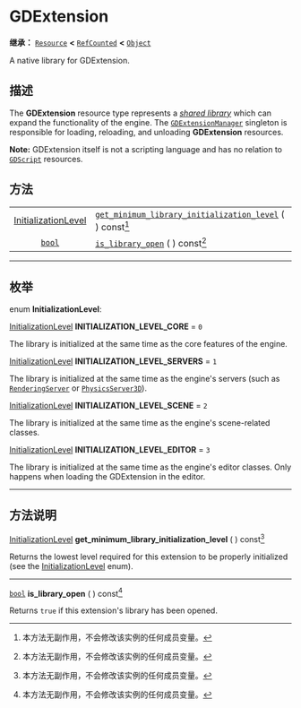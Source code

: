 <!-- ⚠ 请勿编辑本文件 ⚠ -->
<!-- 本文档使用脚本从 WeDot 引擎源码仓库生成。 -->
<!-- 生成脚本：https://github.com/WeDot-Engine/WeDot/tree/4.3/doc/tools/make_md.py； -->
<!-- 原文件：https://github.com/WeDot-Engine/WeDot/tree/4.3/doc/classes/GDExtension.xml。 -->

<div id="_class_gdextension"></div>

# GDExtension

**继承：** [`Resource`](class_resource.md) **<** [`RefCounted`](class_refcounted.md) **<** [`Object`](class_object.md)

A native library for GDExtension.

## 描述

The **GDExtension** resource type represents a [*shared library*](https://en.wikipedia.org/wiki/Shared_library) which can expand the functionality of the engine. The [`GDExtensionManager`](class_gdextensionmanager.md) singleton is responsible for loading, reloading, and unloading **GDExtension** resources.

 **Note:** GDExtension itself is not a scripting language and has no relation to [`GDScript`](class_gdscript.md) resources.

## 方法

|||
|:-:|:--|
| [InitializationLevel](#enum_gdextension_initializationlevel) | [`get_minimum_library_initialization_level`](class_gdextension.md#class_gdextension_method_get_minimum_library_initialization_level) ( ) const[^const] |
| [`bool`](class_bool.md)                                      | [`is_library_open`](class_gdextension.md#class_gdextension_method_is_library_open) ( ) const[^const]                                                   |

<!-- rst-class:: classref-section-separator -->

---

## 枚举

<div id="_class_enum_gdextension_initializationlevel"></div>

enum **InitializationLevel**: <div id="enum_gdextension_initializationlevel"></div>

<div id="_class_gdextension_constant_initialization_level_core"></div>

[InitializationLevel](#enum_gdextension_initializationlevel) **INITIALIZATION_LEVEL_CORE** = ``0``

The library is initialized at the same time as the core features of the engine.

<div id="_class_gdextension_constant_initialization_level_servers"></div>

[InitializationLevel](#enum_gdextension_initializationlevel) **INITIALIZATION_LEVEL_SERVERS** = ``1``

The library is initialized at the same time as the engine's servers (such as [`RenderingServer`](class_renderingserver.md) or [`PhysicsServer3D`](class_physicsserver3d.md)).

<div id="_class_gdextension_constant_initialization_level_scene"></div>

[InitializationLevel](#enum_gdextension_initializationlevel) **INITIALIZATION_LEVEL_SCENE** = ``2``

The library is initialized at the same time as the engine's scene-related classes.

<div id="_class_gdextension_constant_initialization_level_editor"></div>

[InitializationLevel](#enum_gdextension_initializationlevel) **INITIALIZATION_LEVEL_EDITOR** = ``3``

The library is initialized at the same time as the engine's editor classes. Only happens when loading the GDExtension in the editor.

<!-- rst-class:: classref-section-separator -->

---

## 方法说明

<div id="_class_gdextension_method_get_minimum_library_initialization_level"></div>

[InitializationLevel](#enum_gdextension_initializationlevel) **get_minimum_library_initialization_level** ( ) const[^const]<div id="class_gdextension_method_get_minimum_library_initialization_level"></div>

Returns the lowest level required for this extension to be properly initialized (see the [InitializationLevel](#enum_gdextension_initializationlevel) enum).

<!-- rst-class:: classref-item-separator -->

---

<div id="_class_gdextension_method_is_library_open"></div>

[`bool`](class_bool.md) **is_library_open** ( ) const[^const]<div id="class_gdextension_method_is_library_open"></div>

Returns `true` if this extension's library has been opened.

[^virtual]: 本方法通常需要用户覆盖才能生效。
[^const]: 本方法无副作用，不会修改该实例的任何成员变量。
[^vararg]: 本方法除了能接受在此处描述的参数外，还能够继续接受任意数量的参数。
[^constructor]: 本方法用于构造某个类型。
[^static]: 调用本方法无需实例，可直接使用类名进行调用。
[^operator]: 本方法描述的是使用本类型作为左操作数的有效运算符。
[^bitfield]: 这个值是由下列位标志构成位掩码的整数。
[^void]: 无返回值。
